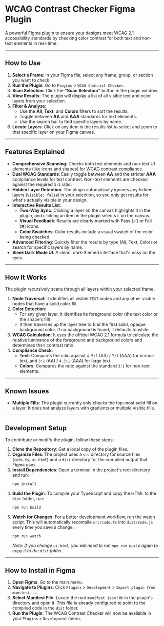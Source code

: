 # WCAG Contrast Checker Figma Plugin

A powerful Figma plugin to ensure your designs meet WCAG 2.1 accessibility standards by checking color contrast for both text and non-text elements in real-time.

---

## How to Use

1.  **Select a Frame**: In your Figma file, select any frame, group, or section you want to check.
2.  **Run the Plugin**: Go to `Plugins` > `WCAG Contrast Checker`.
3.  **Scan Selection**: Click the **"Scan Selection"** button in the plugin window.
4.  **View Results**: The plugin will display a list of all visible text and color layers from your selection.
5.  **Filter & Analyze**:
    - Use the **All**, **Text**, and **Colors** filters to sort the results.
    - Toggle between **AA** and **AAA** standards for text elements.
    - Use the search bar to find specific layers by name.
6.  **Locate Layers**: Click on any item in the results list to select and zoom to that specific layer on your Figma canvas.

---

## Features Explained

- **Comprehensive Scanning**: Checks both text elements and non-text UI elements (like icons and shapes) for WCAG contrast compliance.
- **Dual WCAG Standards**: Easily toggle between **AA** and the stricter **AAA** compliance levels for text contrast. Non-text elements are checked against the required `3:1` ratio.
- **Hidden Layer Detection**: The plugin automatically ignores any hidden layers (`visible: false`) in your selection, so you only get results for what's actually visible in your design.
- **Interactive Results List**:
  - **Two-Way Sync**: Clicking a layer on the canvas highlights it in the plugin, and clicking an item in the plugin selects it on the canvas.
  - **Visual Feedback**: Results are clearly marked with Pass (✅) or Fail (❌) icons.
  - **Color Swatches**: Color results include a visual swatch of the color being checked.
- **Advanced Filtering**: Quickly filter the results by type (All, Text, Color) or search for specific layers by name.
- **Sleek Dark Mode UI**: A clean, dark-themed interface that's easy on the eyes.

---

## How It Works

The plugin recursively scans through all layers within your selected frame.

1.  **Node Traversal**: It identifies all visible `TEXT` nodes and any other visible nodes that have a solid color fill.
2.  **Color Detection**:
    - For any given layer, it identifies its foreground color (the text color or the shape's fill).
    - It then traverses up the layer tree to find the first solid, opaque background color. If no background is found, it defaults to white.
3.  **WCAG Calculation**: It uses the official WCAG 2.1 formula to calculate the relative luminance of the foreground and background colors and determines their contrast ratio.
4.  **Compliance Check**:
    - **Text**: Compares the ratio against `4.5:1` (AA) / `7:1` (AAA) for normal text, and `3:1` (AA) / `4.5:1` (AAA) for large text.
    - **Colors**: Compares the ratio against the standard `3:1` for non-text elements.

---

## Known Issues

- **Multiple Fills**: The plugin currently only checks the top-most solid fill on a layer. It does not analyze layers with gradients or multiple visible fills.

---

## Development Setup

To contribute or modify the plugin, follow these steps:

1.  **Clone the Repository**: Get a local copy of the plugin files.
2.  **Organize Files**: The project uses a `src` directory for source files (`code.ts`, `ui.html`) and a `dist` directory for the compiled output that Figma uses.
3.  **Install Dependencies**: Open a terminal in the project's root directory and run:
    ```bash
    npm install
    ```
4.  **Build the Plugin**: To compile your TypeScript and copy the HTML to the `dist` folder, run:
    ```bash
    npm run build
    ```
5.  **Watch for Changes**: For a better development workflow, run the watch script. This will automatically recompile `src/code.ts` into `dist/code.js` every time you save a change.
    ```bash
    npm run watch
    ```
    _Note: If you change `ui.html`, you will need to run `npm run build` again to copy it to the `dist` folder._

---

## How to Install in Figma

1.  **Open Figma**: Go to the main menu.
2.  **Navigate to Plugins**: Click `Plugins` > `Development` > `Import plugin from manifest...`.
3.  **Select Manifest File**: Locate the root `manifest.json` file in the plugin's directory and open it. This file is already configured to point to the compiled code in the `dist` folder.
4.  **Run the Plugin**: The WCAG Contrast Checker will now be available in your `Plugins` > `Development` menu.
